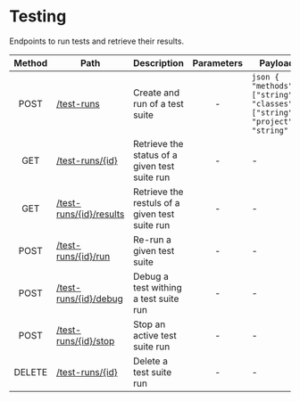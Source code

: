 # Testing
Endpoints to run tests and retrieve their results.

| Method | Path | Description | Parameters | Payload |
| :--: | -- | -- | :--: | -- |
| POST | [/test-runs](post.md) | Create and run of a test suite | - | ```json { "methods": ["string"], "classes": ["string"], "project": "string" }``` |
| GET | [/test-runs/{id}](id/get.md) | Retrieve the status of a given test suite run | - | - |
| GET | [/test-runs/{id}/results](id/resutls/get.md) | Retrieve the restuls of a given test suite run | - | - |
| POST | [/test-runs/{id}/run](id/run/post.md) | Re-run a given test suite | - | - |
| POST | [/test-runs/{id}/debug](id/debug/post.md) | Debug a test withing a test suite run | - | - |
| POST | [/test-runs/{id}/stop](id/stop/post.md) | Stop an active test suite run | - | - |
| DELETE | [/test-runs/{id}](id/delete.md) | Delete a test suite run | - | - |
